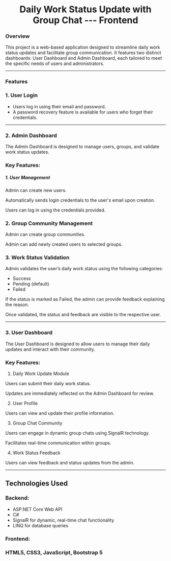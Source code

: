 <h1 style = text-align:center >Daily Work Status Update with Group Chat --- Frontend</h1>

<h3>Overview</h3>

This project is a web-based application designed to streamline daily work status updates and facilitate group communication. It features two distinct dashboards: User Dashboard and Admin Dashboard, each tailored to meet the specific needs of users and administrators.

<hr>


<h3>Features</h3>

<h3>1. User Login</h3>

<ul>
<li>Users log in using their email and password.</li>

<li>A password recovery feature is available for users who forget their credentials.</li>
</ul>

<hr>

<h3>2. Admin Dashboard</h3>

The Admin Dashboard is designed to manage users, groups, and validate work status updates.

<h3>Key Features:</h3>

<h5>1. User Management</h5>

Admin can create new users.

Automatically sends login credentials to the user's email upon creation.

Users can log in using the credentials provided.

<h3>2. Group Community Management</h3>

Admin can create group communities.

Admin can add newly created users to selected groups.

<h3>3. Work Status Validation</h3>

Admin validates the user’s daily work status using the following categories:

<ul>
  <li>Success</li>
   <li>Pending (default)</li>
   <li>Failed</li>
</ul>


If the status is marked as Failed, the admin can provide feedback explaining the reason.

Once validated, the status and feedback are visible to the respective user.

<hr>

<h3>3. User Dashboard</h3>

The User Dashboard is designed to allow users to manage their daily updates and interact with their community.

<h3>Key Features:</h3>

1. Daily Work Update Module

Users can submit their daily work status.

Updates are immediately reflected on the Admin Dashboard for review.

2. User Profile

Users can view and update their profile information.

3. Group Chat Community

Users can engage in dynamic group chats using SignalR technology.

Facilitates real-time communication within groups.

4. Work Status Feedback

Users can view feedback and status updates from the admin.

<hr>

<h2>Technologies Used</h2>

<h3>Backend:</h3>

<ul>
  <li>ASP.NET Core Web API</li>
  <li>C#</li>
  <li>SignalR for dynamic, real-time chat functionality</li>
  <li>LINQ for database queries</li>
</ul>


<h3>Frontend:</h3>

<h3>HTML5, CSS3, JavaScript, Bootstrap 5 </h3>




